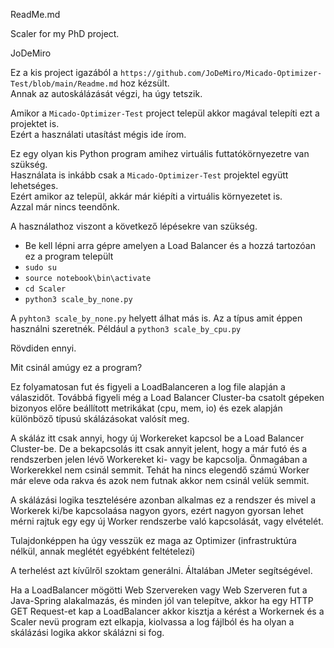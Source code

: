 ReadMe.md

Scaler for my PhD project.

JoDeMiro


Ez a kis project igazából a `https://github.com/JoDeMiro/Micado-Optimizer-Test/blob/main/Readme.md` hoz kézsült.<br>
Annak az autoskálázását végzi, ha úgy tetszik.

Amikor a `Micado-Optimizer-Test` project települ akkor magával telepíti ezt a projektet is.<br>
Ezért a használati utasítást mégis ide írom.

Ez egy olyan kis Python program amihez virtuális futtatókörnyezetre van szükség.<br>
Használata is inkább csak a `Micado-Optimizer-Test` projektel együtt lehetséges.<br>
Ezért amikor az települ, akkár már kiépíti a virtuális környezetet is.<br>
Azzal már nincs teendőnk.

A használathoz viszont a következő lépésekre van szükség.

- Be kell lépni arra gépre amelyen a Load Balancer és a hozzá tartozóan ez a program települt
- `sudo su`
- `source notebook\bin\activate`
- `cd Scaler`
- `python3 scale_by_none.py`

A `pyhton3 scale_by_none.py` helyett álhat más is. Az a típus amit éppen használni szeretnék. Például a `python3 scale_by_cpu.py`

Rövdiden ennyi.

Mit csinál amúgy ez a program?

Ez folyamatosan fut és figyeli a LoadBalanceren a log file alapján a válaszidőt. Továbbá figyeli még a Load Balancer Cluster-ba csatolt gépeken bizonyos előre beállított metrikákat (cpu, mem, io) és ezek alapján különböző típusú skálázásokat valósít meg.

A skáláz itt csak annyi, hogy új Workereket kapcsol be a Load Balancer Cluster-be. De a bekapcsolás itt csak annyit jelent, hogy a már futó és a rendszerben jelen lévő Workereket ki- vagy be kapcsolja. Önmagában a Workerekkel nem csinál semmit. Tehát ha nincs elegendő számú Worker már eleve oda rakva és azok nem futnak akkor nem csinál velük semmit.

A skálázási logika tesztelésére azonban alkalmas ez a rendszer és mivel a Workerek ki/be kapcsolaása nagyon gyors, ezért nagyon gyorsan lehet mérni rajtuk egy egy új Worker rendszerbe való kapcsolását, vagy elvételét.

Tulajdonképpen ha úgy vesszük ez maga az Optimizer (infrastruktúra nélkül, annak meglétét egyébként feltételezi)

A terhelést azt kívűlről szoktam generálni. Általában JMeter segítségével.

Ha a LoadBalancer mögötti Web Szervereken vagy Web Szerveren fut a Java-Spring alakalmazás, és minden jól van telepítve, akkor ha egy HTTP GET Request-et
kap a LoadBalancer akkor kisztja a kérést a Workernek és a Scaler nevü program ezt elkapja, kiolvassa a log fájlból és ha olyan a skálázási logika akkor skálázni si fog. 
